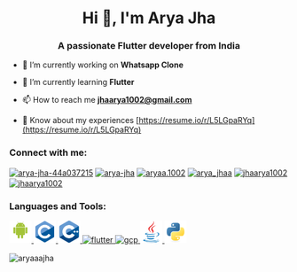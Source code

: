 <h1 align="center">Hi 👋, I'm Arya Jha</h1>
<h3 align="center">A passionate Flutter developer from India</h3>

- 🔭 I’m currently working on **Whatsapp Clone**

- 🌱 I’m currently learning **Flutter**

- 📫 How to reach me **jhaarya1002@gmail.com**

- 📄 Know about my experiences [https://resume.io/r/L5LGpaRYq](https://resume.io/r/L5LGpaRYq)

<h3 align="left">Connect with me:</h3>
<p align="left">
<a href="https://linkedin.com/in/arya-jha-44a037215" target="blank"><img align="center" src="https://raw.githubusercontent.com/rahuldkjain/github-profile-readme-generator/master/src/images/icons/Social/linked-in-alt.svg" alt="arya-jha-44a037215" height="30" width="40" /></a>
<a href="https://stackoverflow.com/users/arya-jha" target="blank"><img align="center" src="https://raw.githubusercontent.com/rahuldkjain/github-profile-readme-generator/master/src/images/icons/Social/stack-overflow.svg" alt="arya-jha" height="30" width="40" /></a>
<a href="https://instagram.com/aryaa.1002" target="blank"><img align="center" src="https://raw.githubusercontent.com/rahuldkjain/github-profile-readme-generator/master/src/images/icons/Social/instagram.svg" alt="aryaa.1002" height="30" width="40" /></a>
<a href="https://www.codechef.com/users/arya_jhaa" target="blank"><img align="center" src="https://cdn.jsdelivr.net/npm/simple-icons@3.1.0/icons/codechef.svg" alt="arya_jhaa" height="30" width="40" /></a>
<a href="https://www.hackerrank.com/jhaarya1002" target="blank"><img align="center" src="https://raw.githubusercontent.com/rahuldkjain/github-profile-readme-generator/master/src/images/icons/Social/hackerrank.svg" alt="jhaarya1002" height="30" width="40" /></a>
<a href="https://auth.geeksforgeeks.org/user/jhaarya1002" target="blank"><img align="center" src="https://raw.githubusercontent.com/rahuldkjain/github-profile-readme-generator/master/src/images/icons/Social/geeks-for-geeks.svg" alt="jhaarya1002" height="30" width="40" /></a>
</p>

<h3 align="left">Languages and Tools:</h3>
<p align="left"> <a href="https://developer.android.com" target="_blank" rel="noreferrer"> <img src="https://raw.githubusercontent.com/devicons/devicon/master/icons/android/android-original-wordmark.svg" alt="android" width="40" height="40"/> </a> <a href="https://www.cprogramming.com/" target="_blank" rel="noreferrer"> <img src="https://raw.githubusercontent.com/devicons/devicon/master/icons/c/c-original.svg" alt="c" width="40" height="40"/> </a> <a href="https://www.w3schools.com/cpp/" target="_blank" rel="noreferrer"> <img src="https://raw.githubusercontent.com/devicons/devicon/master/icons/cplusplus/cplusplus-original.svg" alt="cplusplus" width="40" height="40"/> </a> <a href="https://flutter.dev" target="_blank" rel="noreferrer"> <img src="https://www.vectorlogo.zone/logos/flutterio/flutterio-icon.svg" alt="flutter" width="40" height="40"/> </a> <a href="https://cloud.google.com" target="_blank" rel="noreferrer"> <img src="https://www.vectorlogo.zone/logos/google_cloud/google_cloud-icon.svg" alt="gcp" width="40" height="40"/> </a> <a href="https://www.java.com" target="_blank" rel="noreferrer"> <img src="https://raw.githubusercontent.com/devicons/devicon/master/icons/java/java-original.svg" alt="java" width="40" height="40"/> </a> <a href="https://www.python.org" target="_blank" rel="noreferrer"> <img src="https://raw.githubusercontent.com/devicons/devicon/master/icons/python/python-original.svg" alt="python" width="40" height="40"/> </a> </p>

<p><img align="center" src="https://github-readme-stats.vercel.app/api/top-langs?username=aryaaajha&show_icons=true&locale=en&layout=compact" alt="aryaaajha" /></p>
